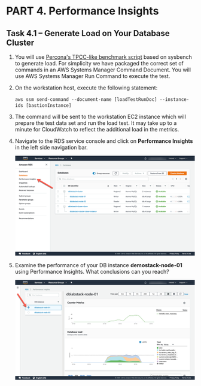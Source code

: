 # PART 4. Performance Insights

## Task 4.1 – Generate Load on Your Database Cluster

1. You will use [Percona's TPCC-like benchmark script](https://github.com/Percona-Lab/sysbench-tpcc) based on sysbench to generate load. For simplicity we have packaged the correct set of commands in an AWS Systems Manager Command Document. You will use AWS Systems Manager Run Command to execute the test.

2. On the workstation host, execute the following statement:

    ```
    aws ssm send-command --document-name [loadTestRunDoc] --instance-ids [bastionInstance]
    ```

1. The command will be sent to the workstation EC2 instance which will prepare the test data set and run the load test. It may take up to a minute for CloudWatch to reflect the additional load in the metrics.

1. Navigate to the RDS service console and click on **Performance Insights** in the left side navigation bar.

    ![image19](./img/image019.png)


1. Examine the performance of your DB instance **demostack-node-01** using Performance Insights. What conclusions can you reach?

    ![image20](./img/image020.png)


